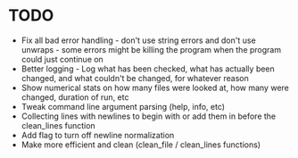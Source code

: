 # TODO

- Fix all bad error handling - don't use string errors and don't use unwraps - some errors might be killing the program when the program could just continue on
- Better logging - Log what has been checked, what has actually been changed, and what couldn't be changed, for whatever reason
- Show numerical stats on how many files were looked at, how many were changed, duration of run, etc
- Tweak command line argument parsing (help, info, etc)
- Collecting lines with newlines to begin with or add them in before the clean_lines function
- Add flag to turn off newline normalization
- Make more efficient and clean (clean_file / clean_lines functions)
